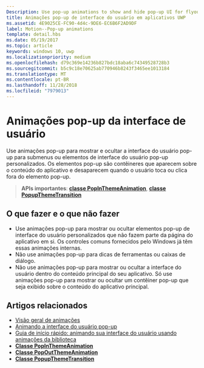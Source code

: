 ```yaml
---
Description: Use pop-up animations to show and hide pop-up UI for flyouts or custom pop-up UI elements. Pop-up elements are containers that appear over the app's content and are dismissed if the user taps or clicks outside of the pop-up element.
title: Animações pop-up de interface do usuário em aplicativos UWP
ms.assetid: 4E9025CE-FC90-4d4c-9DE6-EC6B6F2AD9DF
label: Motion--Pop-up animations
template: detail.hbs
ms.date: 05/19/2017
ms.topic: article
keywords: windows 10, uwp
ms.localizationpriority: medium
ms.openlocfilehash: d79c369e14236b827bdc18aba6c74349528728b3
ms.sourcegitcommit: b5c9c18e70625ab770946b8243f3465ee1013184
ms.translationtype: MT
ms.contentlocale: pt-BR
ms.lasthandoff: 11/28/2018
ms.locfileid: "7979013"
---
```

# <a name="pop-up-ui-animations"></a>Animações pop-up da interface de usuário



Use animações pop-up para mostrar e ocultar a interface do usuário pop-up para submenus ou elementos de interface do usuário pop-up personalizados. Os elementos pop-up são contêineres que aparecem sobre o conteúdo do aplicativo e desaparecem quando o usuário toca ou clica fora do elemento pop-up.

> **APIs importantes**: [**classe PopInThemeAnimation**](https://msdn.microsoft.com/library/windows/apps/br210383), [**classe PopupThemeTransition**](https://msdn.microsoft.com/library/windows/apps/hh969172)


## <a name="dos-and-donts"></a>O que fazer e o que não fazer


-   Use animações pop-up para mostrar ou ocultar elementos pop-up de interface do usuário personalizados que não fazem parte da página do aplicativo em si. Os controles comuns fornecidos pelo Windows já têm essas animações internas.
-   Não use animações pop-up para dicas de ferramentas ou caixas de diálogo.
-   Não use animações pop-up para mostrar ou ocultar a interface do usuário dentro do conteúdo principal do seu aplicativo. Só use animações pop-up para mostrar ou ocultar um contêiner pop-up que seja exibido sobre o conteúdo do aplicativo principal.

## <a name="related-articles"></a>Artigos relacionados

* [Visão geral de animações](https://msdn.microsoft.com/library/windows/apps/mt187350)
* [Animando a interface do usuário pop-up](https://msdn.microsoft.com/library/windows/apps/xaml/jj649433)
* [Guia de início rápido: animando sua interface do usuário usando animações da biblioteca](https://msdn.microsoft.com/library/windows/apps/xaml/hh452703)
* [**Classe PopInThemeAnimation**](https://msdn.microsoft.com/library/windows/apps/br210383)
* [**Classe PopOutThemeAnimation**](https://msdn.microsoft.com/library/windows/apps/br210391)
* [**Classe PopupThemeTransition**](https://msdn.microsoft.com/library/windows/apps/hh969172)

 

 




